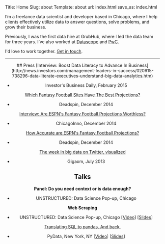 Title: Home
Slug: about
Template: about
url: index.html
save_as: index.html


I’m a freelance data scientist and developer based in Chicago, where I help clients effectively utilize data to answer questions, solve problems, and grow their business. 

Previously, I was the first data hire at GrubHub, where I led the data team for three years. I’ve also worked at [Datascope](http://datascopeanalytics.com/) and [PwC](http://www.pwc.com/us/en/index.jhtml).

I'd love to work together. [Get in touch](mailto:greg@gregreda.com?subject=Work).

<center>
<hr class=“small”>
## Press
[Interview: Boost Data Literacy to Advance In Business](http://news.investors.com/management-leaders-in-success/020615-738296-data-literate-executives-understand-big-data-analytics.htm)

- Investor's Business Daily, February 2015

[Which Fantasy Football Sites Have The Best Projections?](http://regressing.deadspin.com/which-fantasy-football-sites-have-the-best-projections-1672790103)

- Deadspin, December 2014

[Interview: Are ESPN's Fantasy Football Projections Worthless?](http://chicagoinno.streetwise.co/2014/12/16/are-espn-fantasy-football-projections-legit-datascope-investigates/)

- ChicagoInno, December 2014

[How Accurate are ESPN's Fantasy Football Projections?](http://regressing.deadspin.com/how-accurate-are-espns-fantasy-football-projections-1669439884)

- Deadspin, December 2014

[The week in big data on Twitter, visualized](https://gigaom.com/2013/07/19/the-week-in-big-data-on-twitter-visualized/)

- Gigaom, July 2013

## Talks
**Panel: Do you need context or is data enough?**

- UNSTRUCTURED: Data Science Pop-up, Chicago

**Web Scraping**

- UNSTRUCTURED: Data Science Pop-up, Chicago [[Video](https://youtu.be/L5CA9SKzwrc)] [[Slides](https://github.com/gjreda/datapopup2015chi)]

[Translating SQL to pandas. And back.](http://reda.io/pydata2014nyc)

- PyData, New York, NY [[Video](http://reda.io/pydata2014nyc)] [[Slides](http://reda.io/sql2pandas)]
</center>
